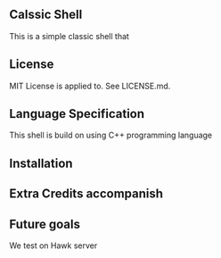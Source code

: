 ## Calssic Shell
This is a simple classic shell that


## License
MIT License is applied to. See LICENSE.md.

## Language Specification
This shell is build on using C++ programming language

## Installation

## Extra Credits accompanish

## Future goals

We test on Hawk server

